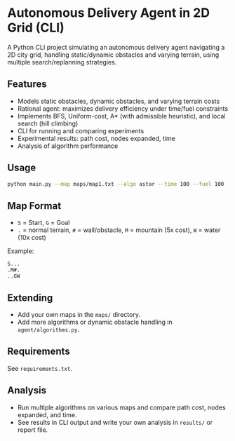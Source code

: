# Autonomous Delivery Agent in 2D Grid (CLI)

A Python CLI project simulating an autonomous delivery agent navigating a 2D city grid, handling static/dynamic obstacles and varying terrain, using multiple search/replanning strategies.

## Features

- Models static obstacles, dynamic obstacles, and varying terrain costs
- Rational agent: maximizes delivery efficiency under time/fuel constraints
- Implements BFS, Uniform-cost, A* (with admissible heuristic), and local search (hill climbing)
- CLI for running and comparing experiments
- Experimental results: path cost, nodes expanded, time
- Analysis of algorithm performance

## Usage

```bash
python main.py --map maps/map1.txt --algo astar --time 100 --fuel 100
```

## Map Format

- `S` = Start, `G` = Goal
- `.` = normal terrain, `#` = wall/obstacle, `M` = mountain (5x cost), `W` = water (10x cost)

Example:
```
S...
.M#.
..GW
```

## Extending

- Add your own maps in the `maps/` directory.
- Add more algorithms or dynamic obstacle handling in `agent/algorithms.py`.

## Requirements

See `requirements.txt`.

## Analysis

- Run multiple algorithms on various maps and compare path cost, nodes expanded, and time.
- See results in CLI output and write your own analysis in `results/` or report file.
